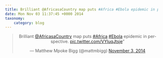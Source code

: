 ```yaml
---
title: Brilliant @AfricasaCountry map puts #Africa #Ebola epidemic in perspective. http://t.co/VYluqJtsje”
date: Mon Nov 03 11:37:45 +0000 2014
taxonomy:
    category: blog
---
```

<blockquote class="twitter-tweet" align="center" width="350"><p lang="en" dir="ltr">Brilliant <a href="https://twitter.com/AfricasaCountry">@AfricasaCountry</a> map puts <a href="https://twitter.com/hashtag/Africa?src=hash">#Africa</a> <a href="https://twitter.com/hashtag/Ebola?src=hash">#Ebola</a> epidemic in perspective. <a href="http://t.co/VYluqJtsje">pic.twitter.com/VYluqJtsje</a>”</p>&mdash; Matthew Mpoke Bigg (@mattmbigg) <a href="https://twitter.com/mattmbigg/status/529179058534629376">November 3, 2014</a></blockquote>
